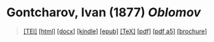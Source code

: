 # Gontcharov, Ivan (1877)  <em>Oblomov</em> 

>  <a target="_blank" title="Source XML/TEI" class="mime48 tei" href="https://hurlus.github.io/tei/gontcharov1877_oblomov.xml">[TEI]</a>  <a target="_blank" title="HTML une page" class="mime48 html" href="https://hurlus.github.io/gontcharov1877_oblomov/gontcharov1877_oblomov.html">[html]</a>  <a target="_blank" title="Bureautique (LibreOffice, MS.Word)" class="mime48 docx" href="https://hurlus.github.io/gontcharov1877_oblomov/gontcharov1877_oblomov.docx">[docx]</a>  <a target="_blank" title="Amazon.kindle" class="mime48 mobi" href="https://hurlus.github.io/gontcharov1877_oblomov/gontcharov1877_oblomov.mobi">[kindle]</a>  <a target="_blank" title="EPUB, pour liseuses et téléphones" class="mime48 epub" href="https://hurlus.github.io/gontcharov1877_oblomov/gontcharov1877_oblomov.epub">[epub]</a>  <a target="_blank" title="LaTeX" class="mime48 tex" href="https://hurlus.github.io/gontcharov1877_oblomov/gontcharov1877_oblomov.tex">[TeX]</a>  <a target="_blank" title="PDF à imprimer, A4 2 colonnes" class="mime48 pdf" href="https://hurlus.github.io/gontcharov1877_oblomov/gontcharov1877_oblomov.pdf">[pdf]</a>  <a target="_blank" title="PDF à lire, A5 une colonne" class="mime48 a5" href="https://hurlus.github.io/gontcharov1877_oblomov/gontcharov1877_oblomov_a5.pdf">[pdf a5]</a>  <a target="_blank" title="Brochure à agrafer, pdf imposé pour imprimante recto/verso" class="mime48 brochure" href="https://hurlus.github.io/gontcharov1877_oblomov/gontcharov1877_oblomov_brochure.pdf">[brochure]</a> 
